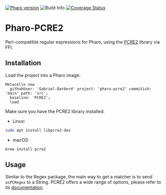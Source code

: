 [![Pharo version](https://img.shields.io/badge/Pharo-12-%23aac9ff.svg)](https://github.com/pharo-project/Pharo)
![Build Info](https://github.com/Gabriel-Darbord/pharo-pcre2/workflows/CI/badge.svg)
[![Coverage Status](https://coveralls.io/repos/github/Gabriel-Darbord/pharo-pcre2/badge.svg?branch=main)](https://coveralls.io/github/Gabriel-Darbord/pharo-pcre2?branch=main)

# Pharo-PCRE2

Perl-compatible regular expressions for Pharo, using the [PCRE2](https://github.com/PCRE2Project/pcre2) library via FFI.

## Installation

Load the project into a Pharo image:
```st
Metacello new
  githubUser: 'Gabriel-Darbord' project: 'pharo-pcre2' commitish: 'main' path: 'src';
  baseline: 'PCRE2';
  load
```
Make sure you have the PCRE2 library installed:
- Linux:
```sh
sudo apt install libpcre2-dev
```
- macOS:
```sh
brew install pcre2
```

## Usage

Similar to the Regex package, the main way to get a matcher is to send `asPCRegex` to a String.
PCRE2 offers a wide range of options, please refer to its [documentation](https://www.pcre.org/current/doc/html/index.html).
